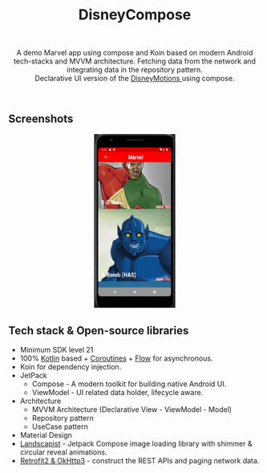 <h1 align="center">DisneyCompose</h1></br>
<p align="center">  
A demo Marvel app using compose and Koin based on modern Android tech-stacks and MVVM architecture. Fetching data from the network and integrating data in the repository pattern.<br> Declarative UI version of the <a href="https://github.com/skydoves/DisneyMotions" target="_blank"> DisneyMotions </a> using compose.
</p>
</br>

## Screenshots
<p align="center">
<img src="/preview/marvel.jpg" width="32%"/>
</p>

## Tech stack & Open-source libraries
- Minimum SDK level 21
- 100% [Kotlin](https://kotlinlang.org/) based + [Coroutines](https://github.com/Kotlin/kotlinx.coroutines) + [Flow](https://kotlin.github.io/kotlinx.coroutines/kotlinx-coroutines-core/kotlinx.coroutines.flow/) for asynchronous.
- Koin for dependency injection.
- JetPack
  - Compose - A modern toolkit for building native Android UI.
  - ViewModel - UI related data holder, lifecycle aware.
- Architecture
  - MVVM Architecture (Declarative View - ViewModel - Model)
  - Repository pattern
  - UseCase pattern
- Material Design
- [Landscapist](https://github.com/skydoves/Landscapist/tree/main/coil) - Jetpack Compose image loading library with shimmer & circular reveal animations.
- [Retrofit2 & OkHttp3](https://github.com/square/retrofit) - construct the REST APIs and paging network data.
